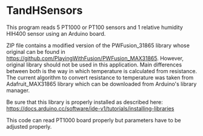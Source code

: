# TandHSensors
This program reads 5 PT1000 or PT100 sensors and 1 relative humidity HIH400 
sensor using an Arduino board.

ZIP file contains a modified version of the PWFusion_31865 library whose 
original can be found in https://github.com/PlayingWithFusion/PWFusion_MAX31865.
However, original library should not be used in this application. Main 
differences between both is the way in which temperature is calculated from 
resistance. The current algorithm to convert resistance to temperature was taken 
from Adafruit_MAX31865 library which can be downloaded from Arduino's library
manager.

Be sure that this library is properly installed as described here: 
https://docs.arduino.cc/software/ide-v1/tutorials/installing-libraries

This code can read PT1000 board properly but parameters have to be adjusted 
properly.


